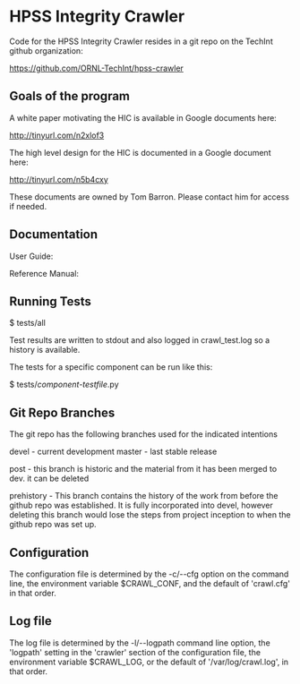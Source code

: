 
# HPSS Integrity Crawler

Code for the HPSS Integrity Crawler resides in a git repo on the TechInt github
organization:

   https://github.com/ORNL-TechInt/hpss-crawler

## Goals of the program

A white paper motivating the HIC is available in Google documents here:

   http://tinyurl.com/n2xlof3

The high level design for the HIC is documented in a Google document here:

   http://tinyurl.com/n5b4cxy

These documents are owned by Tom Barron. Please contact him for access if
needed.

## Documentation

User Guide: 

Reference Manual: 

## Running Tests

   $ tests/all

Test results are written to stdout and also logged in crawl_test.log so a
history is available.

The tests for a specific component can be run like this:

   $ tests/_component-testfile_.py

## Git Repo Branches

The git repo has the following branches used for the indicated intentions

   devel - current development
   master - last stable release

   post - this branch is historic and the material from it has been merged to
          dev. it can be deleted

   prehistory - This branch contains the history of the work from before the
                github repo was established. It is fully incorporated into
                devel, however deleting this branch would lose the steps from
                project inception to when the github repo was set up.


## Configuration

The configuration file is determined by the -c/--cfg option on the command line,
the environment variable $CRAWL_CONF, and the default of 'crawl.cfg' in that
order.


## Log file

The log file is determined by the -l/--logpath command line option, the
'logpath' setting in the 'crawler' section of the configuration file, the
environment variable $CRAWL_LOG, or the default of '/var/log/crawl.log', in that
order.
